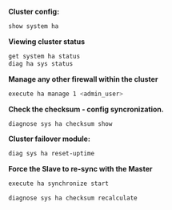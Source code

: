 **Cluster config:**
```bash
show system ha
```

**Viewing cluster status**
```bash
get system ha status
diag ha sys status
```

**Manage any other firewall within the cluster**
```bash
execute ha manage 1 <admin_user>
```

**Check the checksum - config syncronization.**
```bash
diagnose sys ha checksum show
```

**Cluster failover module:**
```bash
diag sys ha reset-uptime
```
**Force the Slave to re-sync with the Master**
```bash
execute ha synchronize start
```
```bash
diagnose sys ha checksum recalculate
```